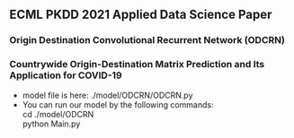 ## ECML PKDD 2021 Applied Data Science Paper
### Origin Destination Convolutional Recurrent Network (ODCRN)
### Countrywide Origin-Destination Matrix Prediction and Its Application for COVID-19

* model file is here: ./model/ODCRN/ODCRN.py
* You can run our model by the following commands: 
 <br><tab>cd ./model/ODCRN 
 <br><tab>python Main.py
